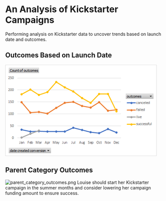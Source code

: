 # An Analysis of Kickstarter Campaigns
Performing analysis on Kickstarter data to uncover trends based on launch date and outcomes.
## Outcomes Based on Launch Date
![outcomes_based_on_launch_date.png](outcomes_based_on_launch_date.png)
## Parent Category Outcomes
![parent_category_outcomes.png](parent_category_outcomes.ong)
Louise should start her Kickstarter campaign in the summer months and consider lowering her campaign funding amount to ensure success.
